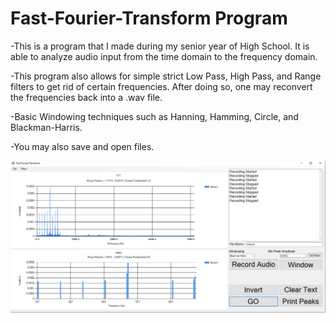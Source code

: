 # Fast-Fourier-Transform Program
-This is a program that I made during my senior year of High School. It is able to analyze audio input from the 
time domain to the frequency domain.

-This program also allows for simple strict Low Pass, High Pass, and Range filters to get rid of certain frequencies. After doing so, 
one may reconvert the frequencies back into a .wav file.

-Basic Windowing techniques such as Hanning, Hamming, Circle, and Blackman-Harris.

-You may also save and open files.

<img src="image.png"></img>
